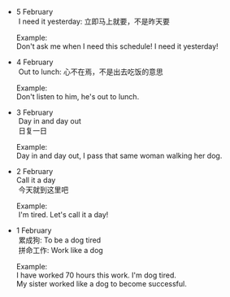 - 5 February  
  I need it yesterday: 立即马上就要，不是昨天要  
  
  Example:  
  Don't ask me when I need this schedule! I need it yesterday!  

- 4 February  
  Out to lunch: 心不在焉，不是出去吃饭的意思  
  
  Example:  
  Don't listen to him, he's out to lunch.

- 3 February  
  Day in and day out  
  日复一日  
  
  Example:  
  Day in and day out, I pass that same woman walking her dog.

- 2 February  
  Call it a day  
  今天就到这里吧  
  
  Example:  
  I'm tired. Let's call it a day!

- 1 February    
  累成狗:  To be a dog tired  
  拼命工作: Work like a dog  
  
  Example:  
  I have worked 70 hours this work. I'm dog tired.    
  My sister worked like a dog to become successful.  

